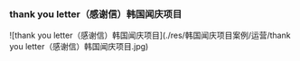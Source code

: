 ### thank you letter（感谢信）韩国闻庆项目
![thank you letter（感谢信）韩国闻庆项目](./res/韩国闻庆项目案例/运营/thank you letter（感谢信）韩国闻庆项目.jpg)
